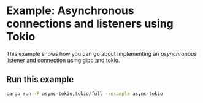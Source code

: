 # Example: Asynchronous connections and listeners using Tokio

This example shows how you can go about implementing an _asynchronous_ listener and connection using gipc and tokio.

## Run this example

```bash
cargo run -F async-tokio,tokio/full --example async-tokio
```